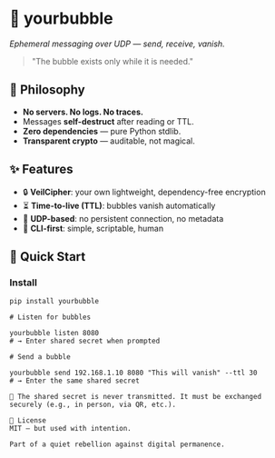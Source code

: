 # 🌊 yourbubble  
*Ephemeral messaging over UDP — send, receive, vanish.*

> "The bubble exists only while it is needed."

## 🌿 Philosophy
- **No servers. No logs. No traces.**  
- Messages **self-destruct** after reading or TTL.  
- **Zero dependencies** — pure Python stdlib.  
- **Transparent crypto** — auditable, not magical.

## ✨ Features
- 🔒 **VeilCipher**: your own lightweight, dependency-free encryption  
- ⏳ **Time-to-live (TTL)**: bubbles vanish automatically  
- 📡 **UDP-based**: no persistent connection, no metadata  
- 💬 **CLI-first**: simple, scriptable, human

## 🚀 Quick Start

### Install
```bash'''
pip install yourbubble

# Listen for bubbles

yourbubble listen 8080
# → Enter shared secret when prompted

# Send a bubble

yourbubble send 192.168.1.10 8080 "This will vanish" --ttl 30
# → Enter the same shared secret

🔑 The shared secret is never transmitted. It must be exchanged securely (e.g., in person, via QR, etc.). 

📜 License
MIT — but used with intention.

Part of a quiet rebellion against digital permanence.